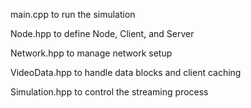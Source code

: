 main.cpp to run the simulation

Node.hpp to define Node, Client, and Server

Network.hpp to manage network setup

VideoData.hpp to handle data blocks and client caching

Simulation.hpp to control the streaming process
